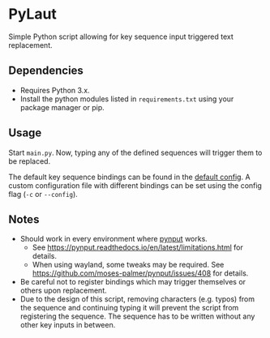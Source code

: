 # PyLaut

Simple Python script allowing for key sequence input triggered text replacement.

## Dependencies

- Requires Python 3.x.
- Install the python modules listed in `requirements.txt` using your package manager or pip.

## Usage

Start `main.py`. Now, typing any of the defined sequences will trigger them to be replaced.

The default key sequence bindings can be found in the [default config](./config.yaml). A custom configuration file with
different bindings can be set using the config flag (`-c` or `--config`).

## Notes

- Should work in every environment where [pynput](https://pynput.readthedocs.io/en/latest/index.html) works.
	- See <https://pynput.readthedocs.io/en/latest/limitations.html> for details.
	- When using wayland, some tweaks may be required. See <https://github.com/moses-palmer/pynput/issues/408> for
	  details.
- Be careful not to register bindings which may trigger themselves or others upon replacement.
- Due to the design of this script, removing characters (e.g. typos) from the sequence and continuing typing it will
  prevent the script from registering the sequence. The sequence has to be written without any other key inputs in
  between.
